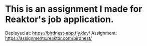 # This is an assignment I made for Reaktor's job application.
Deployed at: https://birdnest-app.fly.dev/
Assignment: https://assignments.reaktor.com/birdnest/
